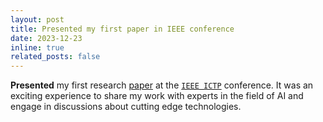 ```yaml
---
layout: post
title: Presented my first paper in IEEE conference 
date: 2023-12-23 
inline: true
related_posts: false
---
```

**Presented** my first research [paper](https://ieeexplore.ieee.org/document/10490454/) at the [`IEEE ICTP`](https://ieeexplore.ieee.org/xpl/conhome/10490448/proceeding) conference. It was an exciting experience to share my work with experts in the field of AI and engage in discussions about cutting edge technologies.

